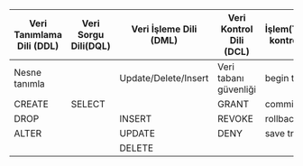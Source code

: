 | Veri Tanımlama Dili (DDL) | Veri Sorgu Dili(DQL) | Veri İşleme Dili (DML) | Veri Kontrol Dili (DCL) | İşlem(Transaction) kontrol Dili (TCL) |
|--------------------------------|--------------------------|----------------------------------|-----------------------------|------------------------------------|
| Nesne tanımla                 |                    | Update/Delete/Insert             | Veri tabanı güvenliği      | begin transaction                  |
| CREATE  | SELECT   |                                  | GRANT                       | commit transaction                 |
| DROP                           |                          | INSERT                           | REVOKE                      | rollback                           |
| ALTER                          |                          | UPDATE                           | DENY                        | save transaction                   |
|                                |                          | DELETE                           |                             |                                    |